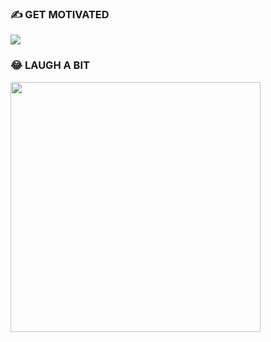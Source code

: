


### ✍️ GET MOTIVATED
![](https://quotes-github-readme.vercel.app/api?type=vetical&theme=radical)

### 😂 LAUGH A BIT
<img src='https://randommeme-five.vercel.app/' style="height: 400px;"/>


